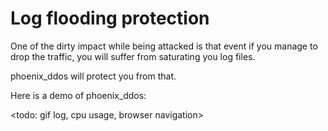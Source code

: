 # Log flooding protection

One of the dirty impact while being attacked is that event if you manage to drop the traffic, you will suffer from saturating you log files.

phoenix_ddos will protect you from that.

Here is a demo of phoenix_ddos:

<todo: gif log, cpu usage, browser navigation>

